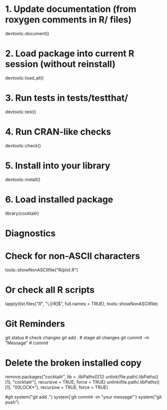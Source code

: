 # 1. Update documentation (from roxygen comments in R/ files)
devtools::document()

# 2. Load package into current R session (without reinstall)
devtools::load_all()

# 3. Run tests in tests/testthat/
devtools::test()

# 4. Run CRAN-like checks
devtools::check()

# 5. Install into your library
devtools::install()

# 6. Load installed package
library(cocktailr)


# Diagnostics
# Check for non-ASCII characters
tools::showNonASCIIfile("R/plot.R")

# Or check all R scripts
lapply(list.files("R", "\\.[rR]$", full.names = TRUE), tools::showNonASCIIfile)


# Git Reminders
git status     # check changes
git add .      # stage all changes
git commit -m "Message"  # commit

# Delete the broken installed copy
remove.packages("cocktailr", lib = .libPaths()[1])
unlink(file.path(.libPaths()[1], "cocktailr"), recursive = TRUE, force = TRUE)
unlink(file.path(.libPaths()[1], "00LOCK*"), recursive = TRUE, force = TRUE)


#git
system("git add .")
system('git commit -m "your message"')
system("git push")
